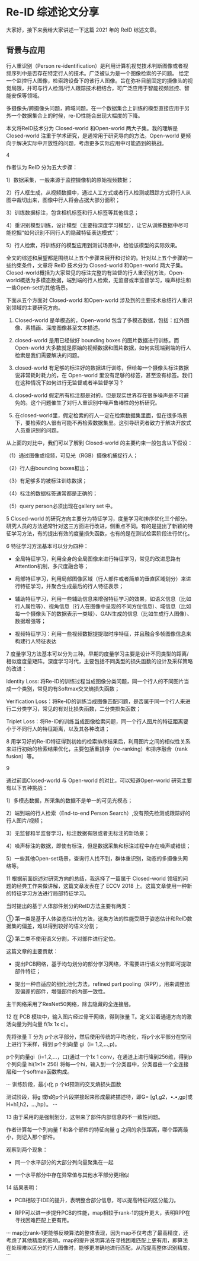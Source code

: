 # Re-ID 综述论文分享

大家好，接下来我给大家讲述一下这篇 2021 年的 ReID 综述文章。

## 背景与应用

行人重识别（Person re-identification）是利用计算机视觉技术判断图像或者视频序列中是否存在特定行人的技术。广泛被认为是一个图像检索的子问题。 给定一个监控行人图像，检索跨设备下的该行人图像。旨在弥补目前固定的摄像头的视觉局限，并可与行人检测/行人跟踪技术相结合，可广泛应用于智能视频监控、智能安保等领域。

多摄像头/跨摄像头问题，跨域问题。在一个数据集合上训练的模型直接应用于另外一个数据集合上的时候，re-ID性能会出现大幅度的下降。

本文将ReID技术分为 Closed-world 和Open-world 两大子集。我的理解是 Closed-world 注重于学术研究，是通常用于研究导向的方法。Open-world 更倾向于解决实际中开放性的问题，考虑更多实际应用中可能遇到的挑战。

4

作者认为 ReID 分为五大步骤：

1）数据采集，一般来源于监控摄像机的原始视频数据；

2）行人框生成，从视频数据中，通过人工方式或者行人检测或跟踪方式将行人从图中裁切出来，图像中行人将会占据大部分面积；

3）训练数据标注，包含相机标签和行人标签等其他信息；

4）重识别模型训练，设计模型（主要指深度学习模型），让它从训练数据中尽可能挖掘“如何识别不同行人的隐藏特征表达模式”；

5）行人检索，将训练好的模型应用到测试场景中，检验该模型的实际效果。

全文的综述和展望都是围绕以上五个步骤来展开和讨论的。针对以上五个步骤的一些约束条件，文章将 ReID 技术分为 Closed-world 和Open-world 两大子集。Closed-world概括为大家常见的标注完整的有监督的行人重识别方法，Open-world概括为多模态数据，端到端的行人检索，无监督或半监督学习，噪声标注和一些Open-set的其他场景。

下面从五个方面对 Closed-world 和Open-world 涉及到的主要技术总结行人重识别领域的主要研究方向。

1. Closed-world 是单模态的，Open-world 包含了多模态数据，包括：红外图像、素描画、深度图像甚至文本描述。

2. closed-world 是用已经做好 bounding boxes 的图片数据进行训练。而 Open-world 大多数就是原始的视频数据和图片数据，如何实现端到端的行人检索是我们需要解决的问题。

3. closed-world 有足够的标注好的数据进行训练，但给每一个摄像头标注数据说非常耗时耗力的，在 Open-world 里没有足够的标签，甚至没有标签。我们在这种情况下如何进行无监督或者半监督学习？

4. closed-world 假定所有标注都是对的，但是现实世界存在很多噪声是不可避免的。这个问题催生了对行人重识别中噪声鲁棒性的分析研究。

5. 在closed-world里，假定检索的行人一定在检索数据集里面，但在很多场景下，要检索的人很有可能不再检索数据集里。这引导研究者致力于解决开放式人员重识别的问题。

从上面的对比中，我们可以了解到 Closed-world 的主要约束一般包含以下假设：

（1）通过图像或视频，可见光（RGB）摄像机捕捉行人；

（2）行人由bounding boxes框出；

（3）有足够多的被标注训练数据；

（4）标注的数据标签通常都是正确的；

（5）query person必须出现在gallery set 中。

5
Closed-world 的研究方向主要分为特征学习，度量学习和排序优化三个部分。研究人员的方法通常针对这三方面进行改进，侧重点不同。有的是提出了新颖的特征学习方法，有的提出有效的度量损失函数，也有的是在测试检索阶段进行优化。

6
特征学习方法基本可以分为四种：

- 全局特征学习，利用全身的全局图像来进行特征学习，常见的改进思路有Attention机制，多尺度融合等；

- 局部特征学习，利用局部图像区域（行人部件或者简单的垂直区域划分）来进行特征学习，并聚合生成最后的行人特征表示；

- 辅助特征学习，利用一些辅助信息来增强特征学习的效果，如语义信息（比如行人属性等）、视角信息（行人在图像中呈现的不同方位信息）、域信息（比如每一个摄像头下的数据表示一类域）、GAN生成的信息（比如生成行人图像）、数据增强等；

- 视频特征学习：利用一些视频数据提提取时序特征，并且融合多帧图像信息来构建行人特征表达

7
度量学习方法基本可以分为三种。早期的度量学习主要是设计不同类型的距离/相似度度量矩阵。深度学习时代，主要包括不同类型的损失函数的设计及采样策略的改进：

Identity Loss: 将Re-ID的训练过程当成图像分类问题，同一个行人的不同图片当成一个类别，常见的有Softmax交叉熵损失函数；

Verification Loss：将Re-ID的训练当成图像匹配问题，是否属于同一个行人来进行二分类学习，常见的有对比损失函数，二分类损失函数；

Triplet Loss：将Re-ID的训练当成图像检索问题，同一个行人图片的特征距离要小于不同行人的特征距离，以及其各种改进；

8
用学习好的Re-ID特征得到初始的检索排序结果后，利用图片之间的相似性关系来进行初始的检索结果优化，主要包括重排序（re-ranking）和排序融合（rank fusion）等。

9

通过前面Closed-world 与 Open-world 的对比，可以知道Open-world 研究主要有以下五种挑战：

1）多模态数据，所采集的数据不是单一的可见光模态；

2）端到端的行人检索（End-to-end Person Search）,没有预先检测或跟踪好的行人图片/视频；

3）无监督和半监督学习，标注数据有限或者无标注的新场景；

4）噪声标注的数据，即使有标注，但是数据采集和标注过程中存在噪声或错误；

5）一些其他Open-set场景，查询行人找不到，群体重识别，动态的多摄像头网络等。

11
根据前面综述对研究方向的总结，我选择了一篇属于 Closed-world 领域的问题的经典工作来做讲解，这篇文章发表在了 ECCV 2018 上。这篇文章使用一种新的特征学习方法进行局部特征学习。

当时提出的基于人体部件划分的ReID方法主要有两类：

① 第一类是基于人体姿态估计的方法，这类方法的性能受限于姿态估计和ReID数据集的偏差，难以得到较好的语义分割；

② 第二类不使用语义分割，不对部件进行定位。

这篇文章的主要贡献：

- 提出PCB网络，基于均匀划分的部分学习网络，不需要进行语义分割即可提取部件特征；

- 提出一种自适应的细化池化方法，refined part pooling（RPP），用来调整出现偏差的部件，增强部件的内部一致性。

主干网络采用了ResNet50网络，除去隐藏的全连接层。

12
在 PCB 模块中，输入图片经过骨干网络，得到张量 T。定义沿着通道方向的激活向量为列向量 f(1x 1x c）。

先将张量 T 分为 p个水平部分，然后使用传统的平均池化，将p个水平部分在空间上进行下采样，得到 p个列向量 gi（i= 1,2,…,p)。

p个列向量gi（i=1,2,...，口)通过一个1x 1 conv，在通道上进行降到256维，得到p个列向量 hi(1×1× 256)
将每—个hi，输入到一个分类器中，分类器由一个全连接层和一个softmax函数构成。

···
训练阶段，最小化 p 个id预测的交叉熵损失函数

测试阶段，将g 或h的p个片段拼接起来形成最終描述待，即G= [g1,g2，•.•,gp]或H=h1,h2，…,hp〕。
···

13
由于采用的是强制划分，这带来了部件内部信息的不一致性问题。

作者计算每一个列向量 f 和各个部件的特征向量 g 之间的余弦距离，哪个距离最小，则记入那个部件。

观察到两个现象：
- 同一个水平部分的大部分列向量聚集在一起

- 一个水平部分中存在异常值与其他水平部分更相似

14
结果表明：

- PCB相较于IDE的提升，表明整合部分信息，可以提高特征的区分能力。

- RPP可以进一步提升PCB的性能，map相较于rank-1的提升更大，表明RPP在寻找困难匹配上更有用。

···
map比rank-1更能够反映算法的整体表现，因为map不仅考虑了最高精度，还考虑了其他精度的影响。map的提升说明算法在寻找困难匹配上更有用，即算法在处理难以区分的行人图像时，能够更准确地进行匹配，从而提高整体识别精度。
···
